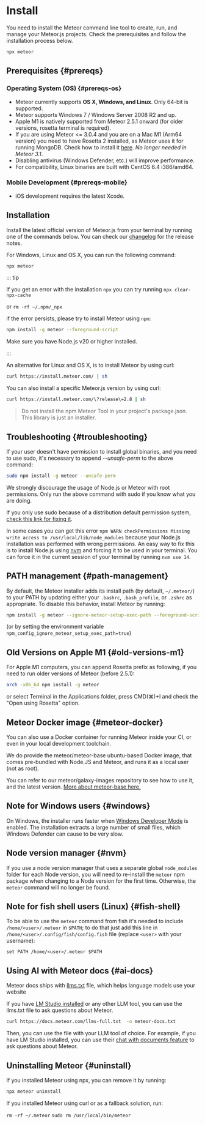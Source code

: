# Install

You need to install the Meteor command line tool to create, run, and manage your Meteor.js projects. Check the prerequisites and follow the installation process below.

```bash
npx meteor
```

## Prerequisites {#prereqs}

### Operating System (OS) {#prereqs-os}

- Meteor currently supports **OS X, Windows, and Linux**. Only 64-bit is supported.
- Meteor supports Windows 7 / Windows Server 2008 R2 and up.
- Apple M1 is natively supported from Meteor 2.5.1 onward (for older versions, rosetta terminal is required).
- If you are using Meteor <= 3.0.4 and you are on a Mac M1 (Arm64 version) you need to have Rosetta 2 installed, as Meteor uses it for running MongoDB. Check how to install it [here](https://osxdaily.com/2020/12/04/how-install-rosetta-2-apple-silicon-mac/). *No longer needed in Meteor 3.1*.
- Disabling antivirus (Windows Defender, etc.) will improve performance.
- For compatibility, Linux binaries are built with CentOS 6.4 i386/amd64.

### Mobile Development {#prereqs-mobile}

- iOS development requires the latest Xcode.

## Installation

Install the latest official version of Meteor.js from your terminal by running one of the commands below. You can check our [changelog](https://v3-docs.meteor.com/history.html) for the release notes.

For Windows, Linux and OS X, you can run the following command:

```bash
npx meteor
```

::: tip

If you get an error with the installation `npx` you can try running `npx clear-npx-cache`

or `rm -rf ~/.npm/_npx`

if the error persists, please try to install Meteor using `npm`:

```bash
npm install -g meteor --foreground-script
```

Make sure you have Node.js v20 or higher installed.

:::

An alternative for Linux and OS X, is to install Meteor by using curl:

```bash
curl https://install.meteor.com/ | sh
```

You can also install a specific Meteor.js version by using curl:

```bash
curl https://install.meteor.com/\?release\=2.8 | sh
```

> Do not install the npm Meteor Tool in your project's package.json. This library is just an installer.

## Troubleshooting {#troubleshooting}

If your user doesn't have permission to install global binaries, and you need to use sudo, it's necessary to append _--unsafe-perm_ to the above command:

```bash
sudo npm install -g meteor --unsafe-perm
```

We strongly discourage the usage of Node.js or Meteor with root permissions.
Only run the above command with sudo if you know what you are doing.

If you only use sudo because of a distribution default permission system, [check this link for fixing it](https://docs.npmjs.com/resolving-eacces-permissions-errors-when-installing-packages-globally).

In some cases you can get this error `npm WARN checkPermissions Missing write access to /usr/local/lib/node_modules` because your Node.js installation was performed with wrong permissions. An easy way to fix this is to install Node.js using [nvm](https://github.com/nvm-sh/nvm) and forcing it to be used in your terminal. You can force it in the current session of your terminal by running `nvm use 14`.

## PATH management {#path-management}

By default, the Meteor installer adds its install path (by default, `~/.meteor/`) to your PATH by updating either your `.bashrc`, `.bash_profile`, or `.zshrc` as appropriate. To disable this behavior, install Meteor by running:

```bash
npm install -g meteor --ignore-meteor-setup-exec-path --foreground-script
```

(or by setting the environment variable `npm_config_ignore_meteor_setup_exec_path=true`)

## Old Versions on Apple M1 {#old-versions-m1}

For Apple M1 computers, you can append Rosetta prefix as following, if you need to run older versions of Meteor (before 2.5.1):

```bash
arch -x86_64 npm install -g meteor
```

or select Terminal in the Applications folder, press CMD(⌘)+I and check the "Open using Rosetta" option.

## Meteor Docker image {#meteor-docker}

You can also use a Docker container for running Meteor inside your CI, or even in your local development toolchain.

We do provide the meteor/meteor-base ubuntu-based Docker image, that comes pre-bundled with Node.JS and Meteor, and runs it as a local user (not as root).

You can refer to our meteor/galaxy-images repository to see how to use it, and the latest version. [More about meteor-base here.](https://github.com/meteor/galaxy-images/blob/master/meteor-base/README.md)

## Note for Windows users {#windows}

On Windows, the installer runs faster when [Windows Developer Mode](https://docs.microsoft.com/en-us/windows/apps/get-started/enable-your-device-for-development) is enabled. The installation extracts a large number of small files, which Windows Defender can cause to be very slow.

## Node version manager {#nvm}

If you use a node version manager that uses a separate global `node_modules` folder for each Node version, you will need to re-install the `meteor` npm package when changing to a Node version for the first time. Otherwise, the `meteor` command will no longer be found.

## Note for fish shell users (Linux) {#fish-shell}

To be able to use the `meteor` command from fish it's needed to include `/home/<user>/.meteor` in `$PATH`; to do that just add this line in `/home/<user>/.config/fish/config.fish` file (replace `<user>` with your username):

`set PATH /home/<user>/.meteor $PATH`

## Using AI with Meteor docs {#ai-docs}

Meteor docs ships with [llms.txt](https://llmstxt.org/) file, which helps language models use your website

If you have [LM Studio installed](https://lmstudio.ai/docs/app) or any other LLM tool, you can use the llms.txt file to ask questions about Meteor.

```bash
curl https://docs.meteor.com/llms-full.txt  -o meteor-docs.txt
```

Then, you can use the file with your LLM tool of choice. For example, if you have LM Studio installed, you can use their [chat with documents feature](https://lmstudio.ai/docs/app/basics/rag)
to ask questions about Meteor.

## Uninstalling Meteor {#uninstall}

If you installed Meteor using npx, you can remove it by running:

```bash
npx meteor uninstall
```

If you installed Meteor using curl or as a fallback solution, run:

`rm -rf ~/.meteor`
`sudo rm /usr/local/bin/meteor`
